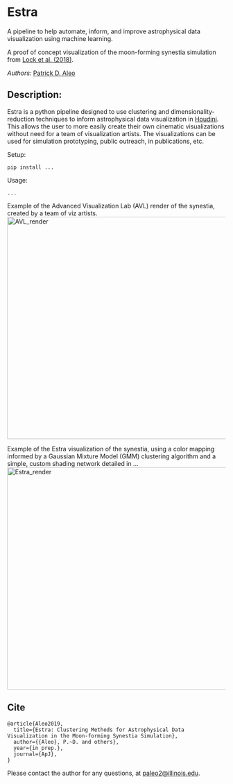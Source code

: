 # Estra
A pipeline to help automate, inform, and improve astrophysical data visualization using machine learning.

A proof of concept visualization of the moon-forming synestia simulation from [Lock et al. (2018)](https://agupubs.onlinelibrary.wiley.com/doi/abs/10.1002/2017JE005333).

*Authors:* 
[Patrick D. Aleo](https://astro.illinois.edu/directory/profile/paleo2)

## Description:

Estra is a python pipeline designed to use clustering and dimensionality-reduction techniques to inform astrophysical data visualization in [Houdini](https://www.sidefx.com/products/houdini/). This allows the user to more easily create their own cinematic visualizations without need for a team of visualization artists. The visualizations can be used for simulation prototyping, public outreach, in publications, etc.

Setup:
```
pip install ...
```

Usage:
```
...
```
Example of the Advanced Visualization Lab (AVL) render of the synestia, created by a team of viz artists.
<img src="https://github.com/patrickaleo/estra/blob/master/AVL_final_render_1%25.jpg" alt="AVL_render" width="512"/>

Example of the Estra visualization of the synestia, using a color mapping informed by a Gaussian Mixture Model (GMM) clustering algorithm and a simple, custom shading network detailed in ...  
<img src="https://github.com/patrickaleo/estra/blob/master/Estra_final_render_062119.jpg" alt="Estra_render" width="512"/>
 

## Cite

```
@article{Aleo2019,
  title={Estra: Clustering Methods for Astrophysical Data Visualization in the Moon-forming Synestia Simulation},
  author={{Aleo}, P.~D. and others},
  year={in prep.},
  journal={ApJ},
}
```

Please contact the author for any questions, at paleo2@illinois.edu.
